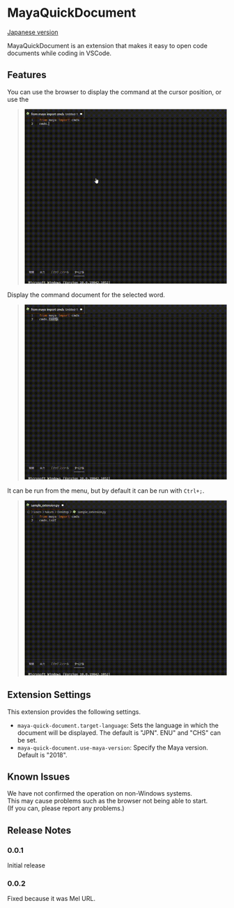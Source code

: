 # MayaQuickDocument
[Japanese version](./README_jp.md)


MayaQuickDocument is an extension that makes it easy to open code documents while coding in VSCode.

## Features
You can use the browser to display the command at the cursor position, or use the  
> ![MayaQuickDocument_Intro](./images/MayaQuickDocument_Intro.gif)  

Display the command document for the selected word.  
> ![MayaQuickDocument_Selection](./images/MayaQuickDocument_Selection.gif)  

It can be run from the menu, but by default it can be run with `Ctrl+;`.  
> ![MayaQuickDocument_Selection](./images/MayaQuickDocument_menu.gif)  

## Extension Settings

This extension provides the following settings.

* `maya-quick-document.target-language`: Sets the language in which the document will be displayed. The default is "JPN". ENU" and "CHS" can be set.
* `maya-quick-document.use-maya-version`: Specify the Maya version. Default is "2018".

## Known Issues

We have not confirmed the operation on non-Windows systems.  
This may cause problems such as the browser not being able to start.  
(If you can, please report any problems.)

## Release Notes

### 0.0.1
Initial release

### 0.0.2
Fixed because it was Mel URL.
